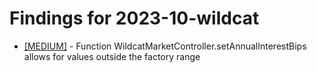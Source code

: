 # Findings for 2023-10-wildcat 

- [[MEDIUM]]([MEDIUM]-1958859718/README.md) - Function WildcatMarketController.setAnnualInterestBips allows for values outside the factory range
